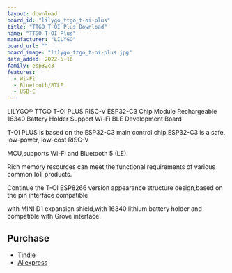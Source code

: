 ```yaml
---
layout: download
board_id: "lilygo_ttgo_t-oi-plus"
title: "TTGO T-OI Plus Download"
name: "TTGO T-OI Plus"
manufacturer: "LILYGO"
board_url: ""
board_image: "lilygo_ttgo_t-oi-plus.jpg"
date_added: 2022-5-16
family: esp32c3
features:
  - Wi-Fi
  - Bluetooth/BTLE
  - USB-C
---
```


LILYGO® TTGO T-OI PLUS RISC-V ESP32-C3 Chip Module Rechargeable 16340 Battery Holder Support Wi-Fi BLE Development Board

T-OI PLUS is based on the ESP32-C3 main control chip,ESP32-C3 is a safe, low-power, low-cost RISC-V

MCU,supports Wi-Fi and Bluetooth 5 (LE).

Rich memory resources can meet the functional requirements of various common IoT products.

Continue the T-OI ESP8266 version appearance structure design,based on the pin interface compatible

with MINI D1 expansion shield,with 16340 lithium battery holder and compatible with Grove interface.

## Purchase

* [Tindie](https://www.tindie.com/products/lilygo/lilygo-ttgo-t-oi-plus-risc-v-esp32-c3/)
* [Aliexpress](https://www.aliexpress.com/item/3256803162622213.html)
